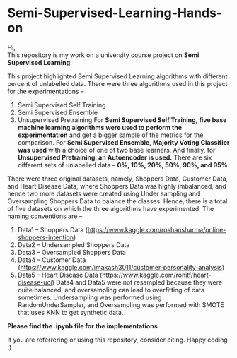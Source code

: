 # Semi-Supervised-Learning-Hands-on

Hi,<br>
This repository is my work on a university course project on __Semi Supervised Learning__.<br>

This project highlighted Semi Supervised Learning algorithms with different percent of unlabelled data. There were three algorithms used in this project for the experimentations –
1. Semi Supervised Self Training
2. Semi Supervised Ensemble
3. Unsupervised Pretraining
For __Semi Supervised Self Training, five base machine learning algorithms were used to perform the experimentation__ and get a bigger sample of the metrics for the comparison. For __Semi Supervised Ensemble, Majority Voting Classifier was used__ with a choice of one of two base learners. And finally, for __Unsupervised Pretraining, an Autoencoder is used.__
There are six different sets of unlabelled data – __0%, 10%, 20%, 50%, 90%, and 95%__.<br>

There were three original datasets, namely, Shoppers Data, Customer Data, and Heart Disease Data, where Shoppers Data was highly imbalanced, and hence two more datasets were created using Under sampling and Oversampling Shoppers Data to balance the classes. Hence, there is a total of five datasets on which the three algorithms have experimented. The naming conventions are –
1. Data1 – Shoppers Data (https://www.kaggle.com/roshansharma/online-shoppers-intention)
2. Data2 – Undersampled Shoppers Data 
3. Data3 – Oversampled Shoppers Data
4. Data4 – Customer Data (https://www.kaggle.com/imakash3011/customer-personality-analysis)
5. Data5 – Heart Disease Data (https://www.kaggle.com/ronitf/heart-disease-uci)
Data4 and Data5 were not resampled because they were quite balanced, and oversampling can lead to overfitting of data sometimes.
Undersampling was performed using RandomUnderSampler, and Oversampling was performed with SMOTE that uses KNN to get synthetic data. <br>

__Please find the .ipynb file for the implementations__

If you are referrering or using this repository, consider citing. Happy coding :)


